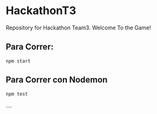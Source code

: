 # HackathonT3
Repository for Hackathon Team3. Welcome To the Game!

## Para Correr:
    npm start

## Para Correr con Nodemon
    npm test
....